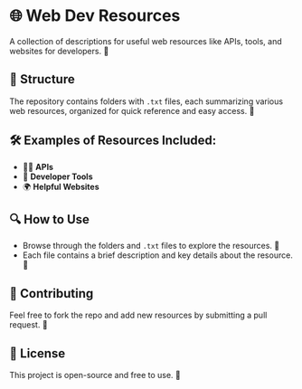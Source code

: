 # 🌐 Web Dev Resources

A collection of descriptions for useful web resources like APIs, tools, and websites for developers. 🚀

## 📂 Structure

The repository contains folders with `.txt` files, each summarizing various web resources, organized for quick reference and easy access. 📑

## 🛠️ Examples of Resources Included:
- 🧑‍💻 **APIs**
- 🔧 **Developer Tools**
- 🌍 **Helpful Websites**

## 🔍 How to Use

- Browse through the folders and `.txt` files to explore the resources. 📂
- Each file contains a brief description and key details about the resource. 📝

## 🤝 Contributing

Feel free to fork the repo and add new resources by submitting a pull request. 🚀

## 📜 License

This project is open-source and free to use. 🌟
